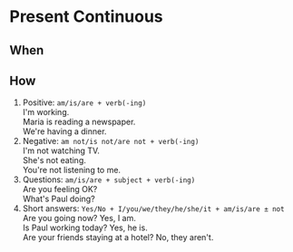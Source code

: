# Present Continuous
## When
## How
1. Positive: `am/is/are + verb(-ing)`  
I'm working.  
Maria is reading a newspaper.  
We're having a dinner.
2. Negative: `am not/is not/are not + verb(-ing)`  
I'm not watching TV.  
She's not eating.  
You're not listening to me.
3. Questions: `am/is/are + subject + verb(-ing)`  
Are you feeling OK?  
What's Paul doing?
4. Short answers: `Yes/No + I/you/we/they/he/she/it + am/is/are ± not`  
Are you going now? Yes, I am.  
Is Paul working today? Yes, he is.  
Are your friends staying at a hotel? No, they aren't.
